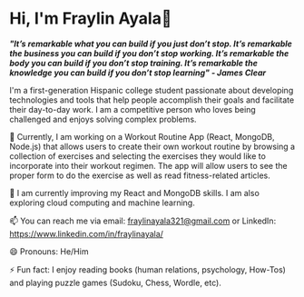 # Hi, I'm Fraylin Ayala👋

***"It’s remarkable what you can build if you just don’t stop. It’s remarkable the business you can build if you don’t stop working. It’s remarkable the body you can build if you don’t stop training. It’s remarkable the knowledge you can build if you don’t stop learning" - James Clear***

I'm a first-generation Hispanic college student passionate about developing technologies and tools that help people accomplish their goals and facilitate their day-to-day work. I am a competitive person who loves being challenged and enjoys solving complex problems.

🔭 Currently, I am working on a Workout Routine App (React, MongoDB, Node.js) that allows users to create their own workout routine by browsing a collection of exercises and selecting the exercises they would like to incorporate into their workout regimen. The app will allow users to see the proper form to do the exercise as well as read fitness-related articles.

🌱 I am currently improving my React and MongoDB skills. I am also exploring cloud computing and machine learning.
  
📫 You can reach me via email: fraylinayala321@gmail.com or LinkedIn: https://www.linkedin.com/in/fraylinayala/

😄 Pronouns: He/Him

⚡ Fun fact: I enjoy reading books (human relations, psychology, How-Tos) and playing puzzle games (Sudoku, Chess, Wordle, etc).
